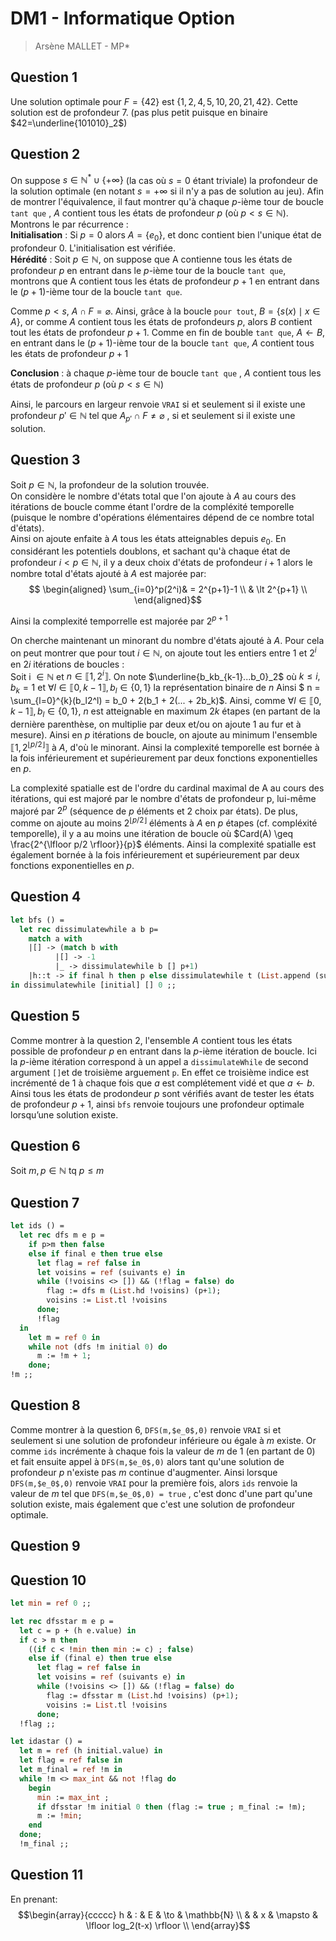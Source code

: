 # DM1 - Informatique Option

>Arsène MALLET - MP*

## Question 1

Une solution optimale pour $F = \{42\}$ est $\{1, 2, 4, 5, 10, 20, 21, 42\}$. Cette solution est de profondeur $7$. (pas plus petit puisque en binaire $42=\underline{101010}_2$)

## Question 2

On suppose $s \in \mathbb{N^*} \cup \{+\infty\}$ (la cas où $s=0$ étant triviale) la profondeur de la solution optimale (en notant $s = + \infty$ si il n'y a pas de solution au jeu). Afin de montrer l'équivalence, il faut montrer qu'à chaque $p$-ième tour de boucle `tant que` , $A$ contient tous les états de profondeur $p$ (où $p \lt s \in \mathbb{N}$). Montrons le par récurrence : \
**Initialisation** : Si $p = 0$ alors $A = \{e_0\}$, et donc contient bien l'unique état de profondeur $0$. L'initialisation est vérifiée. \
**Hérédité** : Soit $p \in \mathbb{N}$, on suppose que A contienne tous les états de profondeur $p$ en entrant dans le $p$-ième tour de la boucle `tant que`, montrons que A contient tous les états de profondeur $p+1$ en entrant dans le ($p+1$)-ième tour de la boucle `tant que`.

Comme $p \lt s$, $A \cap F = \varnothing$. Ainsi, grâce à la boucle `pour tout`, $B=\{s(x)\mid x\in A\}$, or comme $A$ contient tous les états de profondeurs $p$, alors $B$ contient tout les états de profondeur $p+1$. Comme en fin de bouble `tant que`, $A \leftarrow B$, en entrant dans le ($p+1$)-ième tour de la boucle `tant que`, $A$ contient tous les états de profondeur $p+1$

**Conclusion** : à chaque $p$-ième tour de boucle `tant que` , $A$ contient tous les états de profondeur $p$ (où $p \lt s \in \mathbb{N}$)

Ainsi, le parcours en largeur renvoie `VRAI` si et seulement si il existe une profondeur $p' \in \mathbb{N}$ tel que $A_{p'} \cap F \neq \varnothing$ , si et seulement si il existe une solution.

## Question 3

Soit $p \in \mathbb{N}$, la profondeur de la solution trouvée. \
On considère le nombre d'états total que l'on ajoute à $A$ au cours des itérations de boucle comme étant l'ordre de la compléxité temporelle (puisque le nombre d'opérations élémentaires dépend de ce nombre total d'états). \
Ainsi on ajoute enfaite à $A$ tous les états atteignables depuis $e_0$. En considérant les potentiels doublons, et sachant qu'à chaque état de profondeur $i \lt p \in \mathbb{N}$, il y a deux choix d'états de profondeur $i+1$ alors le nombre total d'états ajouté à $A$ est majorée par:
$$
\begin{aligned}
\sum_{i=0}^p(2^i)& = 2^{p+1}-1 \\
                 &  \lt  2^{p+1}  \\
\end{aligned}$$

Ainsi la complexité temporrelle est majorée par $2^{p+1}$

On cherche maintenant un minorant du nombre d'états ajouté à $A$. Pour cela on peut montrer que pour tout $i \in \mathbb{N}$, on ajoute tout les entiers entre $1$ et $2^i$ en $2i$ itérations de boucles :\
Soit i $\in \mathbb{N}$ et $n \in \llbracket 1,2^i \rrbracket$. On note $\underline{b_kb_{k-1}...b_0}_2$ où $k \leq i,  b_k = 1$ et $\forall l \in \llbracket 0,k-1 \rrbracket, b_l \in \{0,1\}$ la représentation binaire de $n$
Ainsi $ n = \sum_{l=0}^{k}(b_l2^l) = b_0 + 2(b_1 + 2(... + 2b_k)$. Ainsi, comme $\forall l \in \llbracket 0,k-1 \rrbracket, b_l \in \{0,1\}$, $n$ est atteignable en maximum $2k$ étapes (en partant de la dernière parenthèse, on multiplie par deux et/ou on ajoute 1 au fur et à mesure). Ainsi en $p$ itérations de boucle, on ajoute au minimum l'ensemble $\llbracket 1,2^{\lfloor p/2 \rfloor} \rrbracket$ à $A$, d'où le minorant. Ainsi la complexité temporelle est bornée à la fois inférieurement et supérieurement par deux fonctions exponentielles en $p$.

La complexité spatialle est de l'ordre du cardinal maximal de A au cours des itérations, qui est majoré par le nombre d'états de profondeur p, lui-même majoré par $2^p$ (séquence de $p$ éléments et $2$ choix par états). De plus, comme on ajoute au moins $2^{\lfloor p/2 \rfloor}$ éléments à $A$ en $p$ étapes (cf. compléxité temporelle), il y a au moins une itération de boucle où $Card(A) \geq \frac{2^{\lfloor p/2 \rfloor}}{p}$ éléments. Ainsi la complexité spatialle est également bornée à la fois inférieurement et supérieurement par deux fonctions exponentielles en $p$.

## Question 4

```ocaml
let bfs () =
  let rec dissimulatewhile a b p=
    match a with
    |[] -> (match b with
          |[] -> -1
          |_ -> dissimulatewhile b [] p+1)
    |h::t -> if final h then p else dissimulatewhile t (List.append (suivants(h)) b) p
in dissimulatewhile [initial] [] 0 ;;
```

## Question 5

Comme montrer à la question 2, l'ensemble $A$ contient tous les états possible de profondeur $p$ en entrant dans la $p$-ième itération de boucle. Ici la $p$-ième itération correspond à un appel a `dissimulateWhile` de second argument `[]`et de troisième arguement `p`. En effet ce troisième indice est incrémenté de 1 à chaque fois que $a$ est complétement vidé et que $a \leftarrow b$. Ainsi tous les états de prodondeur $p$ sont vérifiés avant de tester les états de profondeur $p+1$, ainsi `bfs` renvoie toujours une profondeur optimale lorsqu’une solution existe.

## Question 6

Soit $m,p \in \mathbb{N}$ tq $p \leq m$

## Question 7

```ocaml
let ids () = 
  let rec dfs m e p = 
    if p>m then false 
    else if final e then true else
      let flag = ref false in
      let voisins = ref (suivants e) in
      while (!voisins <> []) && (!flag = false) do
        flag := dfs m (List.hd !voisins) (p+1);
        voisins := List.tl !voisins
      done;
      !flag
  in
    let m = ref 0 in
    while not (dfs !m initial 0) do
      m := !m + 1;
    done;
!m ;;
```

## Question 8

Comme montrer à la question 6,  `DFS(m,$e_0$,0)` renvoie `VRAI` si et seulement si une solution de profondeur inférieure ou égale à $m$ existe. Or comme `ids` incrémente à chaque fois la valeur de $m$ de 1 (en partant de 0) et fait ensuite appel à `DFS(m,$e_0$,0)` alors tant qu'une solution de profondeur $p$ n'existe pas $m$ continue d'augmenter. Ainsi lorsque `DFS(m,$e_0$,0)` renvoie `VRAI` pour la première fois, alors `ids` renvoie la valeur de $m$ tel que `DFS(m,$e_0$,0) = true` , c'est donc d'une part qu'une solution existe, mais également que c'est une solution de profondeur optimale.

## Question 9

## Question 10

```ocaml
let min = ref 0 ;;

let rec dfsstar m e p =
  let c = p + (h e.value) in
  if c > m then 
    ((if c < !min then min := c) ; false) 
    else if (final e) then true else
      let flag = ref false in
      let voisins = ref (suivants e) in
      while (!voisins <> []) && (!flag = false) do
        flag := dfsstar m (List.hd !voisins) (p+1);
        voisins := List.tl !voisins
      done;
  !flag ;;

let idastar () = 
  let m = ref (h initial.value) in
  let flag = ref false in
  let m_final = ref !m in
  while !m <> max_int && not !flag do 
    begin
      min := max_int ;
      if dfsstar !m initial 0 then (flag := true ; m_final := !m);
      m := !min;
    end
  done;
  !m_final ;;
  ```

## Question 11

En prenant:
$$\begin{array}{ccccc}
h & : & E & \to & \mathbb{N} \\
 & & x & \mapsto & \lfloor log_2(t-x) \rfloor \\
\end{array}$$